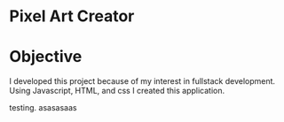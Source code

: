 # Pixel Art Creator

# Objective

I developed this project because of my interest in fullstack development. Using Javascript, HTML, and css I created this application. 

testing.
asasasaas